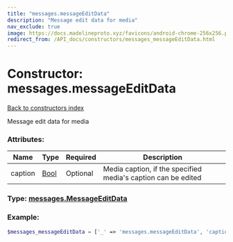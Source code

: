 ```yaml
---
title: "messages.messageEditData"
description: "Message edit data for media"
nav_exclude: true
image: https://docs.madelineproto.xyz/favicons/android-chrome-256x256.png
redirect_from: /API_docs/constructors/messages_messageEditData.html
---
```

# Constructor: messages.messageEditData  
[Back to constructors index](/API_docs/constructors/index.html)



Message edit data for media

### Attributes:

| Name     |    Type       | Required | Description |
|----------|---------------|----------|-------------|
|caption|[Bool](/API_docs/types/Bool.html) | Optional|Media caption, if the specified media's caption can be edited|



### Type: [messages.MessageEditData](/API_docs/types/messages.MessageEditData.html)


### Example:

```php
$messages_messageEditData = ['_' => 'messages.messageEditData', 'caption' => Bool];
```  
